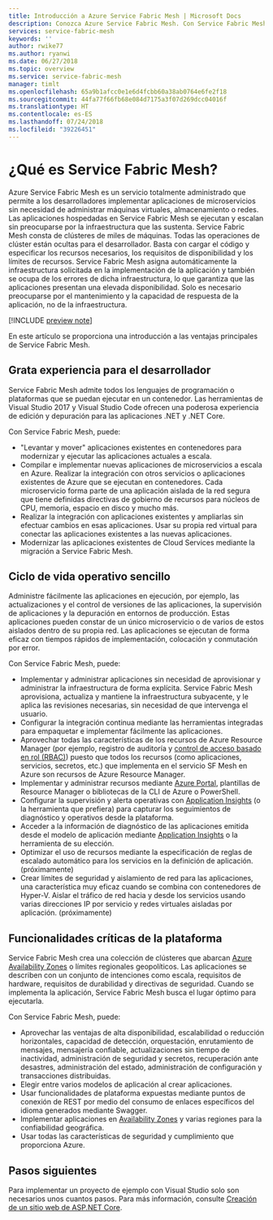 ```yaml
---
title: Introducción a Azure Service Fabric Mesh | Microsoft Docs
description: Conozca Azure Service Fabric Mesh. Con Service Fabric Mesh, puede implementar y escalar las aplicaciones sin preocuparse por las necesidades de infraestructura de estas.
services: service-fabric-mesh
keywords: ''
author: rwike77
ms.author: ryanwi
ms.date: 06/27/2018
ms.topic: overview
ms.service: service-fabric-mesh
manager: timlt
ms.openlocfilehash: 65a9b1afcc0e1e6d4fcbb60a38ab0764e6fe2f18
ms.sourcegitcommit: 44fa77f66fb68e084d7175a3f07d269dcc04016f
ms.translationtype: HT
ms.contentlocale: es-ES
ms.lasthandoff: 07/24/2018
ms.locfileid: "39226451"
---
```

# <a name="what-is-service-fabric-mesh"></a>¿Qué es Service Fabric Mesh?

Azure Service Fabric Mesh es un servicio totalmente administrado que permite a los desarrolladores implementar aplicaciones de microservicios sin necesidad de administrar máquinas virtuales, almacenamiento o redes. Las aplicaciones hospedadas en Service Fabric Mesh se ejecutan y escalan sin preocuparse por la infraestructura que las sustenta.  Service Fabric Mesh consta de clústeres de miles de máquinas.  Todas las operaciones de clúster están ocultas para el desarrollador. Basta con cargar el código y especificar los recursos necesarios, los requisitos de disponibilidad y los límites de recursos.  Service Fabric Mesh asigna automáticamente la infraestructura solicitada en la implementación de la aplicación y también se ocupa de los errores de dicha infraestructura, lo que garantiza que las aplicaciones presentan una elevada disponibilidad. Solo es necesario preocuparse por el mantenimiento y la capacidad de respuesta de la aplicación, no de la infraestructura.  

[!INCLUDE [preview note](./includes/include-preview-note.md)]

En este artículo se proporciona una introducción a las ventajas principales de Service Fabric Mesh.

## <a name="great-developer-experience"></a>Grata experiencia para el desarrollador

Service Fabric Mesh admite todos los lenguajes de programación o plataformas que se puedan ejecutar en un contenedor. Las herramientas de Visual Studio 2017 y Visual Studio Code ofrecen una poderosa experiencia de edición y depuración para las aplicaciones .NET y .NET Core. 

Con Service Fabric Mesh, puede:

- "Levantar y mover" aplicaciones existentes en contenedores para modernizar y ejecutar las aplicaciones actuales a escala. 
- Compilar e implementar nuevas aplicaciones de microservicios a escala en Azure.  Realizar la integración con otros servicios o aplicaciones existentes de Azure que se ejecutan en contenedores. Cada microservicio forma parte de una aplicación aislada de la red segura que tiene definidas directivas de gobierno de recursos para núcleos de CPU, memoria, espacio en disco y mucho más.
- Realizar la integración con aplicaciones existentes y ampliarlas sin efectuar cambios en esas aplicaciones. Usar su propia red virtual para conectar las aplicaciones existentes a las nuevas aplicaciones.  
- Modernizar las aplicaciones existentes de Cloud Services mediante la migración a Service Fabric Mesh.  

## <a name="simple-operational-lifecycle"></a>Ciclo de vida operativo sencillo

Administre fácilmente las aplicaciones en ejecución, por ejemplo, las actualizaciones y el control de versiones de las aplicaciones, la supervisión de aplicaciones y la depuración en entornos de producción. Estas aplicaciones pueden constar de un único microservicio o de varios de estos aislados dentro de su propia red. Las aplicaciones se ejecutan de forma eficaz con tiempos rápidos de implementación, colocación y conmutación por error.

Con Service Fabric Mesh, puede:

- Implementar y administrar aplicaciones sin necesidad de aprovisionar y administrar la infraestructura de forma explícita.  Service Fabric Mesh aprovisiona, actualiza y mantiene la infraestructura subyacente, y le aplica las revisiones necesarias, sin necesidad de que intervenga el usuario.
- Configurar la integración continua mediante las herramientas integradas para empaquetar e implementar fácilmente las aplicaciones.
- Aprovechar todas las características de los recursos de Azure Resource Manager (por ejemplo, registro de auditoría y [control de acceso basado en rol (RBAC)](/azure/role-based-access-control/overview)) puesto que todos los recursos (como aplicaciones, servicios, secretos, etc.) que implementa en el servicio SF Mesh en Azure son recursos de Azure Resource Manager. 
- Implementar y administrar recursos mediante [Azure Portal](https://portal.azure.com), plantillas de Resource Manager o bibliotecas de la CLI de Azure o PowerShell.
- Configurar la supervisión y alerta operativas con [Application Insights](/azure/application-insights/) (o la herramienta que prefiera) para capturar los seguimientos de diagnóstico y operativos desde la plataforma. 
- Acceder a la información de diagnóstico de las aplicaciones emitida desde el modelo de aplicación mediante [Application Insights](/azure/application-insights/) o la herramienta de su elección.
- Optimizar el uso de recursos mediante la especificación de reglas de escalado automático para los servicios en la definición de aplicación.  (próximamente)
- Crear límites de seguridad y aislamiento de red para las aplicaciones, una característica muy eficaz cuando se combina con contenedores de Hyper-V. Aislar el tráfico de red hacia y desde los servicios usando varias direcciones IP por servicio y redes virtuales aisladas por aplicación.  (próximamente) 


## <a name="mission-critical-platform-capabilities"></a>Funcionalidades críticas de la plataforma

Service Fabric Mesh crea una colección de clústeres que abarcan [Azure Availability Zones](/azure/availability-zones/az-overview) o límites regionales geopolíticos. Las aplicaciones se describen con un conjunto de intenciones como escala, requisitos de hardware, requisitos de durabilidad y directivas de seguridad.  Cuando se implementa la aplicación, Service Fabric Mesh busca el lugar óptimo para ejecutarla.

Con Service Fabric Mesh, puede:

- Aprovechar las ventajas de alta disponibilidad, escalabilidad o reducción horizontales, capacidad de detección, orquestación, enrutamiento de mensajes, mensajería confiable, actualizaciones sin tiempo de inactividad, administración de seguridad y secretos, recuperación ante desastres, administración del estado, administración de configuración y transacciones distribuidas.
- Elegir entre varios modelos de aplicación al crear aplicaciones.
- Usar funcionalidades de plataforma expuestas mediante puntos de conexión de REST por medio del consumo de enlaces específicos del idioma generados mediante Swagger.
- Implementar aplicaciones en [Availability Zones](/azure/availability-zones/az-overview) y varias regiones para la confiabilidad geográfica.
- Usar todas las características de seguridad y cumplimiento que proporciona Azure.

## <a name="next-steps"></a>Pasos siguientes

Para implementar un proyecto de ejemplo con Visual Studio solo son necesarios unos cuantos pasos. Para más información, consulte [Creación de un sitio web de ASP.NET Core](service-fabric-mesh-quickstart-dotnet-core.md). 


<!-- Links -->

[service-fabric-overview]: ../service-fabric/service-fabric-overview.md
